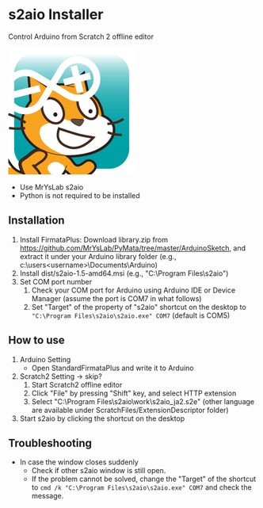 # s2aio Installer
Control Arduino from Scratch 2 offline editor

![s2aio](https://github.com/memakura/s2aio/blob/msi_installer/icons/ScratchArduino.png)
- Use MrYsLab s2aio
- Python is not required to be installed

## Installation
1. Install FirmataPlus: Download library.zip from https://github.com/MrYsLab/PyMata/tree/master/ArduinoSketch, and extract it under your Arduino library folder (e.g., c:\users\<username>\Documents\Arduino)
1. Install dist/s2aio-1.5-amd64.msi (e.g., "C:\Program Files\s2aio")
1. Set COM port number
    1. Check your COM port for Arduino using Arduino IDE or Device Manager (assume the port is COM7 in what follows)
    1. Set "Target" of the property of "s2aio" shortcut on the desktop to `"C:\Program Files\s2aio\s2aio.exe" COM7` (default is COM5)

## How to use
1. Arduino Setting
    - Open StandardFirmataPlus and write it to Arduino
1. Scratch2 Setting -> skip?
    1. Start Scratch2 offline editor
    1. Click "File" by pressing "Shift" key, and select HTTP extension
    1. Select "C:\Program Files\s2aio\work\s2aio_ja2.s2e" (other language are available under ScratchFiles/ExtensionDescriptor folder)
1. Start s2aio by clicking the shortcut on the desktop

## Troubleshooting
- In case the window closes suddenly
    - Check if other s2aio window is still open.
    - If the problem cannot be solved, change the "Target" of the shortcut to `cmd /k "C:\Program Files\s2aio\s2aio.exe" COM7` and check the message. 


